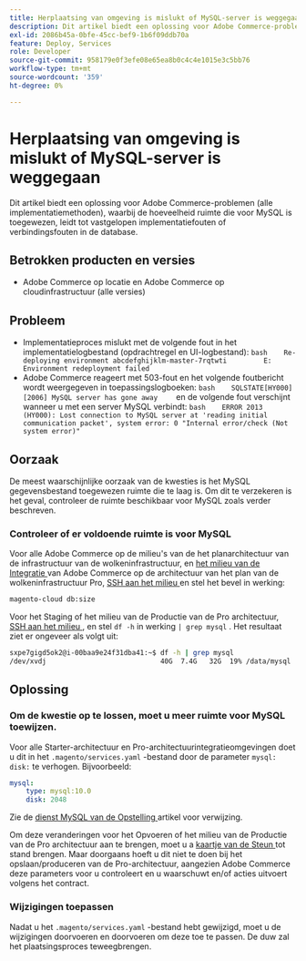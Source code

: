 ```yaml
---
title: Herplaatsing van omgeving is mislukt of MySQL-server is weggegaan
description: Dit artikel biedt een oplossing voor Adobe Commerce-problemen (alle implementatiemethoden), waarbij de hoeveelheid ruimte die voor MySQL is toegewezen, leidt tot vastgelopen implementatiefouten of verbindingsfouten in de database.
exl-id: 2086b45a-0bfe-45cc-bef9-1b6f09ddb70a
feature: Deploy, Services
role: Developer
source-git-commit: 958179e0f3efe08e65ea8b0c4c4e1015e3c5bb76
workflow-type: tm+mt
source-wordcount: '359'
ht-degree: 0%

---
```


# Herplaatsing van omgeving is mislukt of MySQL-server is weggegaan

Dit artikel biedt een oplossing voor Adobe Commerce-problemen (alle implementatiemethoden), waarbij de hoeveelheid ruimte die voor MySQL is toegewezen, leidt tot vastgelopen implementatiefouten of verbindingsfouten in de database.

## Betrokken producten en versies

* Adobe Commerce op locatie en Adobe Commerce op cloudinfrastructuur (alle versies)

## Probleem

* Implementatieproces mislukt met de volgende fout in het implementatielogbestand (opdrachtregel en UI-logbestand): ```bash    Re-deploying environment abcdefghijklm-master-7rqtwti         E: Environment redeployment failed    ```
* Adobe Commerce reageert met 503-fout en het volgende foutbericht wordt weergegeven in toepassingslogboeken:    ```bash    SQLSTATE[HY000] [2006] MySQL server has gone away    ```    en de volgende fout verschijnt wanneer u met een server MySQL verbindt:    ```bash    ERROR 2013 (HY000): Lost connection to MySQL server at 'reading initial communication packet', system error: 0 "Internal error/check (Not system error)"    ```

## Oorzaak

De meest waarschijnlijke oorzaak van de kwesties is het MySQL gegevensbestand toegewezen ruimte die te laag is. Om dit te verzekeren is het geval, controleer de ruimte beschikbaar voor MySQL zoals verder beschreven.

### Controleer of er voldoende ruimte is voor MySQL

Voor alle Adobe Commerce op de milieu&#39;s van de het planarchitectuur van de infrastructuur van de wolkeninfrastructuur, en [ het milieu van de Integratie ](/help/announcements/adobe-commerce-announcements/integration-environment-enhancement-request-pro-and-starter.md) van Adobe Commerce op de architectuur van het plan van de wolkeninfrastructuur Pro, [ SSH aan het milieu ](https://experienceleague.adobe.com/docs/commerce-cloud-service/user-guide/develop/secure-connections.html) en stel het bevel in werking:

```bash
magento-cloud db:size
```

Voor het Staging of het milieu van de Productie van de Pro architectuur, [ SSH aan het milieu ](https://experienceleague.adobe.com/docs/commerce-cloud-service/user-guide/develop/secure-connections.html), en stel `df -h` in werking   `| grep mysql` . Het resultaat ziet er ongeveer als volgt uit:

```bash
sxpe7gigd5ok2@i-00baa9e24f31dba41:~$ df -h | grep mysql
/dev/xvdj                            40G  7.4G   32G  19% /data/mysql
```

## Oplossing

### Om de kwestie op te lossen, moet u meer ruimte voor MySQL toewijzen.

Voor alle Starter-architectuur en Pro-architectuurintegratieomgevingen doet u dit in het `.magento/services.yaml` -bestand door de parameter `mysql: disk:` te verhogen. Bijvoorbeeld:

```yaml
mysql:
    type: mysql:10.0
    disk: 2048
```

Zie de [ dienst MySQL van de Opstelling ](https://experienceleague.adobe.com/docs/commerce-cloud-service/user-guide/configure/service/mysql.html) artikel voor verwijzing.

Om deze veranderingen voor het Opvoeren of het milieu van de Productie van de Pro architectuur aan te brengen, moet u a [ kaartje van de Steun ](https://support.magento.com) tot stand brengen. Maar doorgaans hoeft u dit niet te doen bij het opslaan/produceren van de Pro-architectuur, aangezien Adobe Commerce deze parameters voor u controleert en u waarschuwt en/of acties uitvoert volgens het contract.

### Wijzigingen toepassen

Nadat u het `.magento/services.yaml` -bestand hebt gewijzigd, moet u de wijzigingen doorvoeren en doorvoeren om deze toe te passen. De duw zal het plaatsingsproces teweegbrengen.
